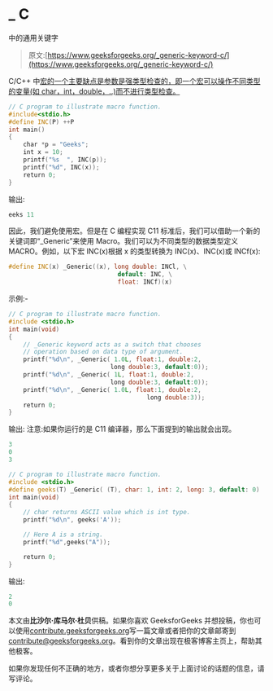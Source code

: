 # _ C

中的通用关键字

> 原文:[https://www.geeksforgeeks.org/_generic-keyword-c/](https://www.geeksforgeeks.org/_generic-keyword-c/)

C/C++ 中[宏的一个主要缺点是参数是强类型检查的，即一个宏可以操作不同类型的变量(如 char，int，double，..)而不进行类型检查。](https://www.geeksforgeeks.org/interesting-facts-preprocessors-c/)

```cpp
// C program to illustrate macro function.
#include<stdio.h>
#define INC(P) ++P
int main()
{
    char *p = "Geeks";
    int x = 10;
    printf("%s  ", INC(p));
    printf("%d", INC(x));
    return 0;
}
```

输出:

```cpp
eeks 11

```

因此，我们避免使用宏。但是在 C 编程实现 C11 标准后，我们可以借助一个新的关键词即“_Generic”来使用 Macro。我们可以为不同类型的数据类型定义 MACRO。例如，以下宏 INC(x)根据 x 的类型转换为 INC(x)、INC(x)或 INCf(x):

```cpp
#define INC(x) _Generic((x), long double: INCl, \
                              default: INC, \
                              float: INCf)(x)

```

示例:-

```cpp
// C program to illustrate macro function.
#include <stdio.h>
int main(void)
{
    // _Generic keyword acts as a switch that chooses 
    // operation based on data type of argument.
    printf("%d\n", _Generic( 1.0L, float:1, double:2, 
                            long double:3, default:0));
    printf("%d\n", _Generic( 1L, float:1, double:2, 
                            long double:3, default:0));
    printf("%d\n", _Generic( 1.0L, float:1, double:2,  
                                      long double:3));
    return 0;
}
```

输出:
注意:如果你运行的是 C11 编译器，那么下面提到的输出就会出现。

```cpp
3
0
3

```

```cpp
// C program to illustrate macro function.
#include <stdio.h>
#define geeks(T) _Generic( (T), char: 1, int: 2, long: 3, default: 0)
int main(void)
{
    // char returns ASCII value which is int type. 
    printf("%d\n", geeks('A')); 

    // Here A is a string.
    printf("%d",geeks("A"));

    return 0;
}
```

输出:

```cpp
2
0

```

本文由**比沙尔·库马尔·杜贝**供稿。如果你喜欢 GeeksforGeeks 并想投稿，你也可以使用[contribute.geeksforgeeks.org](http://www.contribute.geeksforgeeks.org)写一篇文章或者把你的文章邮寄到 contribute@geeksforgeeks.org。看到你的文章出现在极客博客主页上，帮助其他极客。

如果你发现任何不正确的地方，或者你想分享更多关于上面讨论的话题的信息，请写评论。